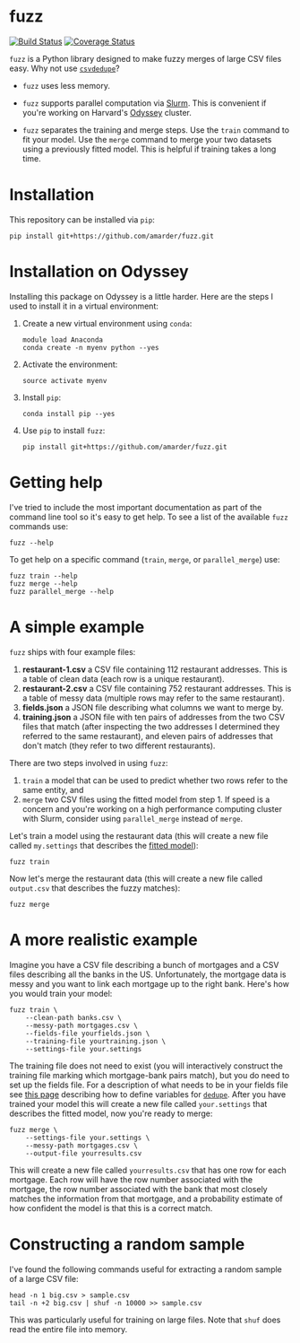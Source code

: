 # fuzz

[![Build Status](https://travis-ci.org/amarder/fuzz.svg?branch=master)](https://travis-ci.org/amarder/fuzz)
[![Coverage Status](https://coveralls.io/repos/github/amarder/fuzz/badge.svg?branch=master)](https://coveralls.io/github/amarder/fuzz?branch=master)

`fuzz` is a Python library designed to make fuzzy merges of large CSV files easy. Why not use [`csvdedupe`](https://github.com/datamade/csvdedupe)?

*   `fuzz` uses less memory.

*   `fuzz` supports parallel computation via [Slurm](https://slurm.schedmd.com/). This is convenient if you're working on Harvard's [Odyssey](https://rc.fas.harvard.edu/odyssey/) cluster.

*   `fuzz` separates the training and merge steps. Use the `train` command to fit your model. Use the `merge` command to merge your two datasets using a previously fitted model. This is helpful if training takes a long time.

# Installation

This repository can be installed via `pip`:

    pip install git+https://github.com/amarder/fuzz.git
    
# Installation on Odyssey

Installing this package on Odyssey is a little harder. Here are the steps I used to install it in a virtual environment:

1.  Create a new virtual environment using `conda`:

        module load Anaconda
        conda create -n myenv python --yes

2.  Activate the environment:

        source activate myenv

3.  Install `pip`:

        conda install pip --yes

4.  Use `pip` to install `fuzz`:

        pip install git+https://github.com/amarder/fuzz.git
        
# Getting help

I've tried to include the most important documentation as part of the command line tool so it's easy to get help. To see a list of the available `fuzz` commands use:

    fuzz --help
    
To get help on a specific command (`train`, `merge`, or `parallel_merge`) use:

    fuzz train --help
    fuzz merge --help
    fuzz parallel_merge --help

# A simple example

`fuzz` ships with four example files:

1.  **restaurant-1.csv** a CSV file containing 112 restaurant addresses. This is a table of clean data (each row is a unique restaurant).
2.  **restaurant-2.csv** a CSV file containing 752 restaurant addresses. This is a table of messy data (multiple rows may refer to the same restaurant).
3.  **fields.json** a JSON file describing what columns we want to merge by.
4.  **training.json** a JSON file with ten pairs of addresses from the two CSV files that match (after inspecting the two addresses I determined they referred to the same restaurant), and eleven pairs of addresses that don't match (they refer to two different restaurants).

There are two steps involved in using `fuzz`:

1.  `train` a model that can be used to predict whether two rows refer to the same entity, and
2.  `merge` two CSV files using the fitted model from step 1. If speed is a concern and you're working on a high performance computing cluster with Slurm, consider using `parallel_merge` instead of `merge`.

Let's train a model using the restaurant data (this will create a new file called `my.settings` that describes the [fitted model](https://dedupe.readthedocs.io/en/latest/API-documentation.html#staticgazetteer-objects)):

    fuzz train

Now let's merge the restaurant data (this will create a new file called `output.csv` that describes the fuzzy matches):

    fuzz merge
    
# A more realistic example

Imagine you have a CSV file describing a bunch of mortgages and a CSV files describing all the banks in the US. Unfortunately, the mortgage data is messy and you want to link each mortgage up to the right bank. Here's how you would train your model:

    fuzz train \
        --clean-path banks.csv \
        --messy-path mortgages.csv \
        --fields-file yourfields.json \
        --training-file yourtraining.json \
        --settings-file your.settings

The training file does not need to exist (you will interactively construct the training file marking which mortgage-bank pairs match), but you do need to set up the fields file. For a description of what needs to be in your fields file see [this page](http://dedupe.readthedocs.io/en/latest/Variable-definition.html) describing how to define variables for [`dedupe`](http://dedupe.readthedocs.io/en/latest/index.html). After you have trained your model this will create a new file called `your.settings` that describes the fitted model, now you're ready to merge:

    fuzz merge \
        --settings-file your.settings \
        --messy-path mortgages.csv \
        --output-file yourresults.csv
        
This will create a new file called `yourresults.csv` that has one row for each mortgage. Each row will have the row number associated with the mortgage, the row number associated with the bank that most closely matches the information from that mortgage, and a probability estimate of how confident the model is that this is a correct match.

# Constructing a random sample

I've found the following commands useful for extracting a random sample of a large CSV file:

    head -n 1 big.csv > sample.csv
    tail -n +2 big.csv | shuf -n 10000 >> sample.csv

This was particularly useful for training on large files. Note that `shuf` does read the entire file into memory.
